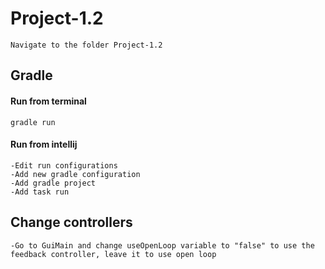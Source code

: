 # Project-1.2  
    Navigate to the folder Project-1.2
    
## Gradle
#### Run from terminal
    gradle run
  
#### Run from intellij
    -Edit run configurations
    -Add new gradle configuration
    -Add gradle project
    -Add task run
    
## Change controllers
    -Go to GuiMain and change useOpenLoop variable to "false" to use the feedback controller, leave it to use open loop
   
